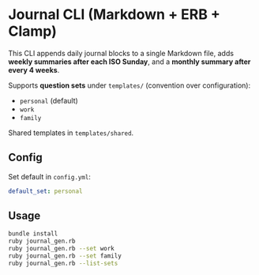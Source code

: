 # Journal CLI (Markdown + ERB + Clamp)

This CLI appends daily journal blocks to a single Markdown file, adds **weekly summaries after each ISO Sunday**, and a **monthly summary after every 4 weeks**.

Supports **question sets** under `templates/` (convention over configuration):
- `personal` (default)
- `work`
- `family`

Shared templates in `templates/shared`.

## Config
Set default in `config.yml`:
```yaml
default_set: personal
```

## Usage
```bash
bundle install
ruby journal_gen.rb
ruby journal_gen.rb --set work
ruby journal_gen.rb --set family
ruby journal_gen.rb --list-sets
```
